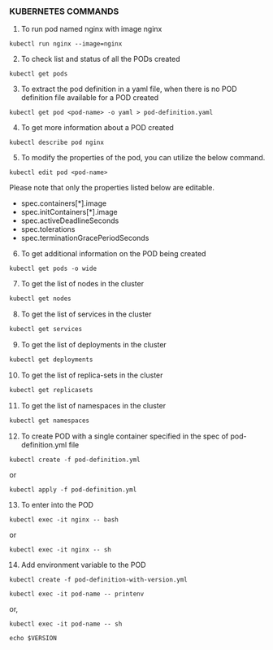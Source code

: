 ### KUBERNETES COMMANDS

1) To run pod named nginx with image nginx

```
kubectl run nginx --image=nginx
```

2) To check list and status of all the PODs created

```
kubectl get pods
```

3) To extract the pod definition in a yaml file, when there is no POD definition file available for a POD created

```
kubectl get pod <pod-name> -o yaml > pod-definition.yaml
```

4) To get more information about a POD created

```
kubectl describe pod nginx
```


5) To modify the properties of the pod, you can utilize the below command. 

```
kubectl edit pod <pod-name>
```

Please note that only the properties listed below are editable.

- spec.containers[*].image
- spec.initContainers[*].image
- spec.activeDeadlineSeconds
- spec.tolerations
- spec.terminationGracePeriodSeconds

6) To get additional information on the POD being created

```
kubectl get pods -o wide
```
7) To get the list of nodes in the cluster

```zsh
kubectl get nodes
```

8) To get the list of services in the cluster

```zsh
kubectl get services
```

9) To get the list of deployments in the cluster

```zsh
kubectl get deployments
```

10) To get the list of replica-sets in the cluster

```zsh
kubectl get replicasets
```

11) To get the list of namespaces in the cluster

```zsh
kubectl get namespaces
```

12) To create POD with a single container specified in the spec of pod-definition.yml file

```
kubectl create -f pod-definition.yml
```

or

```
kubectl apply -f pod-definition.yml
```

13) To enter into the POD

```
kubectl exec -it nginx -- bash
```

or

```
kubectl exec -it nginx -- sh
```

14) Add environment variable to the POD

```
kubectl create -f pod-definition-with-version.yml
```

```
kubectl exec -it pod-name -- printenv
```

or,

```
kubectl exec -it pod-name -- sh
```

```
echo $VERSION
```